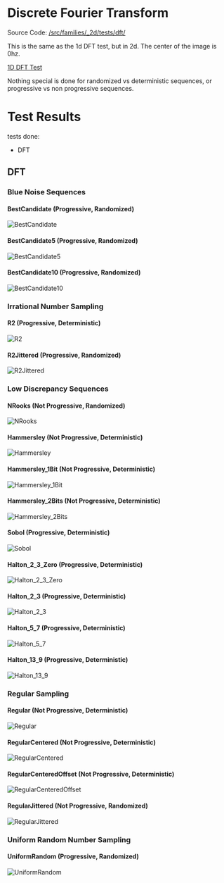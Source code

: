 # Discrete Fourier Transform
Source Code: [/src/families/_2d/tests/dft/](../../../../src/families/_2d/tests/dft/)

This is the same as the 1d DFT test, but in 2d.  The center of the image is 0hz.

[1D DFT Test](../../../_1d/tests/dft/page.md)  

Nothing special is done for randomized vs deterministic sequences, or progressive vs non progressive sequences.
# Test Results
 tests done:
* DFT
## DFT
### Blue Noise Sequences
#### BestCandidate (Progressive, Randomized)
![BestCandidate](../../../_2d/samples/blue_noise/DFT_BestCandidate.png)  
#### BestCandidate5 (Progressive, Randomized)
![BestCandidate5](../../../_2d/samples/blue_noise/DFT_BestCandidate5.png)  
#### BestCandidate10 (Progressive, Randomized)
![BestCandidate10](../../../_2d/samples/blue_noise/DFT_BestCandidate10.png)  
### Irrational Number Sampling
#### R2 (Progressive, Deterministic)
![R2](../../../_2d/samples/irrational_numbers/DFT_R2.png)  
#### R2Jittered (Progressive, Randomized)
![R2Jittered](../../../_2d/samples/irrational_numbers/DFT_R2Jittered.png)  
### Low Discrepancy Sequences
#### NRooks (Not Progressive, Randomized)
![NRooks](../../../_2d/samples/lds/DFT_NRooks.png)  
#### Hammersley (Not Progressive, Deterministic)
![Hammersley](../../../_2d/samples/lds/DFT_Hammersley.png)  
#### Hammersley_1Bit (Not Progressive, Deterministic)
![Hammersley_1Bit](../../../_2d/samples/lds/DFT_Hammersley_1Bit.png)  
#### Hammersley_2Bits (Not Progressive, Deterministic)
![Hammersley_2Bits](../../../_2d/samples/lds/DFT_Hammersley_2Bits.png)  
#### Sobol (Progressive, Deterministic)
![Sobol](../../../_2d/samples/lds/DFT_Sobol.png)  
#### Halton_2_3_Zero (Progressive, Deterministic)
![Halton_2_3_Zero](../../../_2d/samples/lds/DFT_Halton_2_3_Zero.png)  
#### Halton_2_3 (Progressive, Deterministic)
![Halton_2_3](../../../_2d/samples/lds/DFT_Halton_2_3.png)  
#### Halton_5_7 (Progressive, Deterministic)
![Halton_5_7](../../../_2d/samples/lds/DFT_Halton_5_7.png)  
#### Halton_13_9 (Progressive, Deterministic)
![Halton_13_9](../../../_2d/samples/lds/DFT_Halton_13_9.png)  
### Regular Sampling
#### Regular (Not Progressive, Deterministic)
![Regular](../../../_2d/samples/regular/DFT_Regular.png)  
#### RegularCentered (Not Progressive, Deterministic)
![RegularCentered](../../../_2d/samples/regular/DFT_RegularCentered.png)  
#### RegularCenteredOffset (Not Progressive, Deterministic)
![RegularCenteredOffset](../../../_2d/samples/regular/DFT_RegularCenteredOffset.png)  
#### RegularJittered (Not Progressive, Randomized)
![RegularJittered](../../../_2d/samples/regular/DFT_RegularJittered.png)  
### Uniform Random Number Sampling
#### UniformRandom (Progressive, Randomized)
![UniformRandom](../../../_2d/samples/uniform_random/DFT_UniformRandom.png)  
